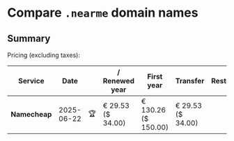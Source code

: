 # Compare `.nearme` domain names

## Summary

Pricing (excluding taxes):

| Service | Date |  | / Renewed year | First year | Transfer | Restoration |
|--|--|--|--|--|--|--|
| **Namecheap** | 2025-06-22 | 🏆 | € 29.53<br>($ 34.00) | € 130.26<br>($ 150.00) | € 29.53<br>($ 34.00) |  |
